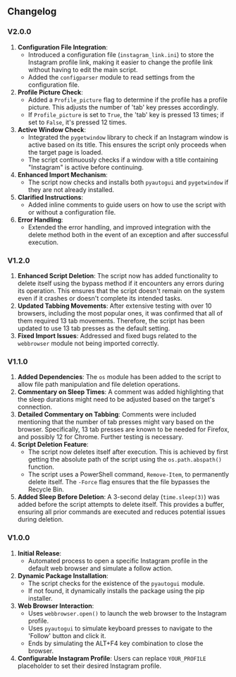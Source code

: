 ## Changelog

### V2.0.0

1. **Configuration File Integration**:
    - Introduced a configuration file (`instagram_link.ini`) to store the Instagram profile link, making it easier to change the profile link without having to edit the main script.
    - Added the `configparser` module to read settings from the configuration file.
2. **Profile Picture Check**:
    - Added a `Profile_picture` flag to determine if the profile has a profile picture. This adjusts the number of 'tab' key presses accordingly.
    - If `Profile_picture` is set to `True`, the 'tab' key is pressed 13 times; if set to `False`, it's pressed 12 times.
3. **Active Window Check**:
    - Integrated the `pygetwindow` library to check if an Instagram window is active based on its title. This ensures the script only proceeds when the target page is loaded.
    - The script continuously checks if a window with a title containing "Instagram" is active before continuing.
4. **Enhanced Import Mechanism**:
    - The script now checks and installs both `pyautogui` and `pygetwindow` if they are not already installed.
5. **Clarified Instructions**:
    - Added inline comments to guide users on how to use the script with or without a configuration file.
6. **Error Handling**:
    - Extended the error handling, and improved integration with the delete method both in the event of an exception and after successful execution.

### V1.2.0

1. **Enhanced Script Deletion**: The script now has added functionality to delete itself using the bypass method if it encounters any errors during its operation. This ensures that the script doesn't remain on the system even if it crashes or doesn't complete its intended tasks.
2. **Updated Tabbing Movements**: After extensive testing with over 10 browsers, including the most popular ones, it was confirmed that all of them required 13 tab movements. Therefore, the script has been updated to use 13 tab presses as the default setting.
3. **Fixed Import Issues**: Addressed and fixed bugs related to the `webbrowser` module not being imported correctly.

### V1.1.0

1. **Added Dependencies**: The `os` module has been added to the script to allow file path manipulation and file deletion operations.
2. **Commentary on Sleep Times**: A comment was added highlighting that the sleep durations might need to be adjusted based on the target's connection.
3. **Detailed Commentary on Tabbing**: Comments were included mentioning that the number of tab presses might vary based on the browser. Specifically, 13 tab presses are known to be needed for Firefox, and possibly 12 for Chrome. Further testing is necessary.
4. **Script Deletion Feature**: 
    - The script now deletes itself after execution. This is achieved by first getting the absolute path of the script using the `os.path.abspath()` function.
    - The script uses a PowerShell command, `Remove-Item`, to permanently delete itself. The `-Force` flag ensures that the file bypasses the Recycle Bin.
5. **Added Sleep Before Deletion**: A 3-second delay (`time.sleep(3)`) was added before the script attempts to delete itself. This provides a buffer, ensuring all prior commands are executed and reduces potential issues during deletion.

### V1.0.0

1. **Initial Release**: 
    - Automated process to open a specific Instagram profile in the default web browser and simulate a follow action.
2. **Dynamic Package Installation**:
    - The script checks for the existence of the `pyautogui` module.
    - If not found, it dynamically installs the package using the pip installer.
3. **Web Browser Interaction**:
    - Uses `webbrowser.open()` to launch the web browser to the Instagram profile.
    - Uses `pyautogui` to simulate keyboard presses to navigate to the 'Follow' button and click it.
    - Ends by simulating the ALT+F4 key combination to close the browser.
4. **Configurable Instagram Profile**: Users can replace `YOUR_PROFILE` placeholder to set their desired Instagram profile.
